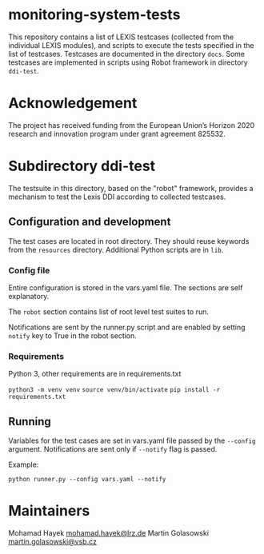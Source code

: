 # monitoring-system-tests
This repository contains a list of LEXIS testcases (collected from the individual LEXIS modules), and scripts to execute the tests specified in the list of testcases. Testcases are documented in the directory `docs`. Some testcases are implemented in scripts using Robot framework in directory `ddi-test`.

# Acknowledgement
The project has received funding from the European Union’s Horizon 2020 research and innovation program under grant agreement 825532.

# Subdirectory ddi-test

The testsuite in this directory, based on the "robot" framework, provides a mechanism to test the Lexis DDI according to collected testcases.

## Configuration and development
The test cases are located in root directory. They should reuse keywords from the `resources` directory. Additional Python scripts are in `lib`.

### Config file
Entire configuration is stored in the vars.yaml file. The sections are self explanatory.

The `robot` section contains list of root level test suites to run.

Notifications are sent by the runner.py script and are enabled by setting `notify` key to True in the robot section.

### Requirements
Python 3, other requirements are in requirements.txt

`python3 -m venv venv`
`source venv/bin/activate`
`pip install -r requirements.txt`

## Running
Variables for the test cases are set in vars.yaml file passed by the `--config` argument.
Notifications are sent only if `--notify` flag is passed.

Example:

`python runner.py --config vars.yaml --notify`

# Maintainers
Mohamad Hayek <mohamad.hayek@lrz.de>
Martin Golasowski <martin.golasowski@vsb.cz>
